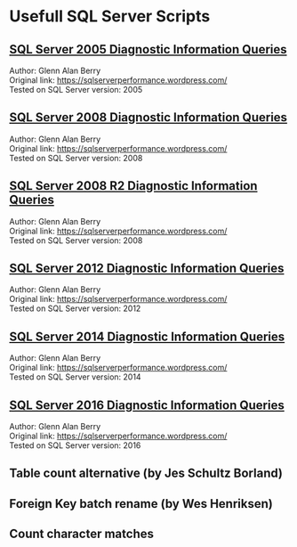 # Usefull SQL Server Scripts

## [SQL Server 2005 Diagnostic Information Queries](sql-server-2005-diagnostic-information-queries.sql)
Author: Glenn Alan Berry<br/>
Original link: https://sqlserverperformance.wordpress.com/<br/>
Tested on SQL Server version: 2005


## [SQL Server 2008 Diagnostic Information Queries](sql-server-2008-diagnostic-information-queries.sql)
Author: Glenn Alan Berry<br/>
Original link: https://sqlserverperformance.wordpress.com/<br/>
Tested on SQL Server version: 2008


## [SQL Server 2008 R2 Diagnostic Information Queries](sql-server-2008-r2-diagnostic-information-queries.sql)
Author: Glenn Alan Berry<br/>
Original link: https://sqlserverperformance.wordpress.com/<br/>
Tested on SQL Server version: 2008


## [SQL Server 2012 Diagnostic Information Queries](sql-server-2012-diagnostic-information-queries.sql)
Author: Glenn Alan Berry<br/>
Original link: https://sqlserverperformance.wordpress.com/<br/>
Tested on SQL Server version: 2012


## [SQL Server 2014 Diagnostic Information Queries](sql-server-2014-diagnostic-information-queries.sql)
Author: Glenn Alan Berry<br/>
Original link: https://sqlserverperformance.wordpress.com/<br/>
Tested on SQL Server version: 2014


## [SQL Server 2016 Diagnostic Information Queries](sql-server-2016-diagnostic-information-queries.sql)
Author: Glenn Alan Berry<br/>
Original link: https://sqlserverperformance.wordpress.com/<br/>
Tested on SQL Server version: 2016


## Table count alternative (by Jes Schultz Borland)


## Foreign Key batch rename (by Wes Henriksen)


## Count character matches
